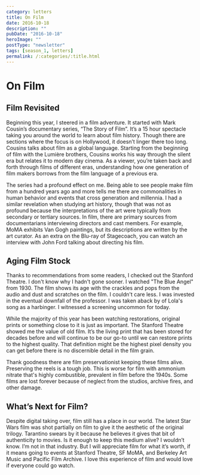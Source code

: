 ```yaml
---
category: letters
title: On Film
date: 2016-10-18
description: ""
pubDate: "2016-10-18"
heroImage: ""
postType: "newsletter"
tags: [season_1, letters]
permalink: /:categories/:title.html
---
```


# On Film

## Film Revisited

Beginning this year, I steered in a film adventure. It started with Mark Cousin’s documentary series, “The Story of Film”. It’s a 15 hour spectacle taking you around the world to learn about film history. Though there are sections where the focus is on Hollywood, it doesn’t linger there too long. Cousins talks about film as a global language. Starting from the beginning of film with the Lumière brothers, Cousins works his way through the silent era but relates it to modern day cinema. As a viewer, you’re taken back and forth through films of different eras, understanding how one generation of film makers borrows from the film language of a previous era.

The series had a profound effect on me. Being able to see people make film from a hundred years ago and more tells me there are commonalities in human behavior and events that cross generation and millennia. I had a similar revelation when studying art history, though that was not as profound because the interpretations of the art were typically from secondary or tertiary sources. In film, there are primary sources from documentarians interviewing directors and cast members. For example, MoMA exhibits Van Gogh paintings, but its descriptions are written by the art curator. As an extra on the Blu-ray of Stagecoach, you can watch an interview with John Ford talking about directing his film.

## Aging Film Stock

Thanks to recommendations from some readers, I checked out the Stanford Theatre. I don't know why I hadn't gone sooner. I watched "The Blue Angel" from 1930. The film shows its age with the crackles and pops from the audio and dust and scratches on the film. I couldn't care less. I was invested in the eventual downfall of the professor. I was taken aback by of Lola's song as a harbinger. I witnessed a screening uncommon for today.

While the majority of this year has been watching restorations, original prints or something close to it is just as important. The Stanford Theatre showed me the value of old film. It’s the living print that has been stored for decades before and will continue to be our go-to until we can restore prints to the highest quality. That definition might be the highest pixel density you can get before there is no discernible detail in the film grain.

Thank goodness there are film preservationist keeping these films alive. Preserving the reels is a tough job. This is worse for film with ammonium nitrate that's highly combustible, prevalent in film before the 1940s. Some films are lost forever because of neglect from the studios, archive fires, and other damage.

## What’s Next for Film?

Despite digital taking over, film still has a place in our world. The latest Star Wars film was shot partially on film to give it the aesthetic of the original trilogy. Tarantino swears by it because he believes it gives that bit of authenticity to movies. Is it enough to keep this medium alive? I wouldn’t know. I’m not in that industry. But I will appreciate film for what it’s worth, if it means going to events at Stanford Theatre, SF MoMA, and Berkeley Art Music and Pacific Film Archive. I love this experience of film and would love if everyone could go watch.
